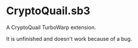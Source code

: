 # CryptoQuail.sb3
A CryptoQuail TurboWarp extension.

It is unfinished and doesn't work because of a bug.
